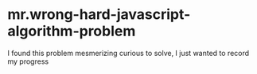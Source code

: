# mr.wrong-hard-javascript-algorithm-problem
I found this problem mesmerizing curious to solve, I just wanted to record my progress

